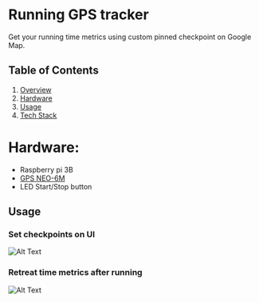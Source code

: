 # Running GPS tracker

Get your running time metrics using custom pinned checkpoint on Google Map.

## Table of Contents

1. [Overview](#Overview)
1. [Hardware](#Hardware)
1. [Usage](#Usage)
1. [Tech Stack](#Tech-Stack)

# Hardware:

- Raspberry pi 3B
- [GPS NEO-6M](https://www.amazon.com/gp/product/B07P8YMVNT/ref=ppx_yo_dt_b_asin_title_o01_s01?ie=UTF8&psc=1)
- LED Start/Stop button

## Usage

### Set checkpoints on UI

![Alt Text](https://media.giphy.com/media/fOUrTir22JbBL4rCC4/giphy.gif)

### Retreat time metrics after running

![Alt Text](https://media.giphy.com/media/jGYA8VZrL3cGNFBWrQ/giphy.gif)

